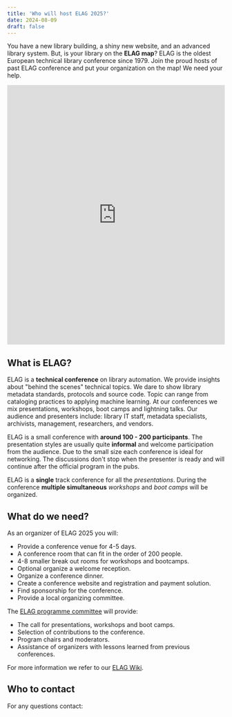 ```yaml
---
title: 'Who will host ELAG 2025?'
date: 2024-08-09
draft: false
---
```


You have a new library building, a shiny new website, and an advanced library system. But, is your library on the **ELAG map**? ELAG is the oldest European technical library conference since 1979. Join the proud hosts of past ELAG conference and put your organization on the map! We need your help.

<iframe width="100%" height="600px" frameborder="0" allowfullscreen allow="geolocation" src="https://umap.openstreetmap.fr/en/map/untitled-map_1102205?scaleControl=false&miniMap=false&scrollWheelZoom=false&zoomControl=true&editMode=disabled&moreControl=true&searchControl=null&tilelayersControl=null&embedControl=null&datalayersControl=true&onLoadPanel=none&captionBar=false&captionMenus=true"></iframe>

## What is ELAG?

ELAG is a **technical conference** on library automation. We provide insights about "behind the scenes" technical topics. We dare to show library metadata standards, protocols and source code. Topic can range from cataloging practices to applying machine learning. At our conferences we mix presentations, workshops, boot camps and lightning talks. Our audience and presenters include: library IT staff, metadata specialists, archivists, management, researchers, and vendors.

ELAG is a small conference with **around 100 - 200 participants**. The presentation styles are usually quite **informal** and welcome participation from the audience. Due to the small size each conference is ideal for networking. The discussions don't stop when the presenter is ready and will continue after the official program in the pubs.

ELAG is a **single** track conference for all the _presentations_. During the conference **multiple simultaneous** _workshops_ and _boot camps_ will be organized.

## What do we need?

As an organizer of ELAG 2025 you will:

- Provide a conference venue for 4-5 days.
- A conference room that can fit in the order of 200 people.
- 4-8 smaller break out rooms for workshops and bootcamps.
- Optional organize a welcome reception.
- Organize a conference dinner.
- Create a conference website and registration and payment solution.
- Find sponsorship for the conference.
- Provide a local organizing committee.

The [ELAG programme committee](/about/) will provide:

- The call for presentations, workshops and boot camps.
- Selection of contributions to the conference.
- Program chairs and moderators.
- Assistance of organizers with lessons learned from previous conferences.

For more information we refer to our [ELAG Wiki](https://github.com/elag/elag.github.io/wiki).

## Who to contact

For any questions contact: 
